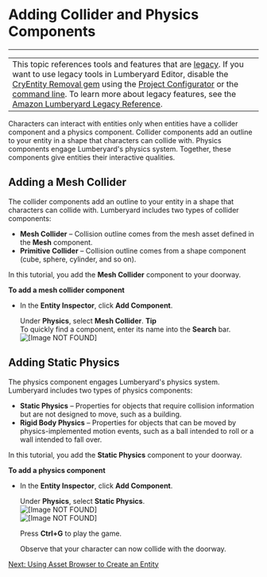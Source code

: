 # Adding Collider and Physics Components<a name="placing-entities-adding-colliders"></a>


****  

|  | 
| --- |
| This topic references tools and features that are [legacy](http://docs.aws.amazon.com/lumberyard/latest/userguide/ly-glos-chap.html#legacy)\. If you want to use legacy tools in Lumberyard Editor, disable the [CryEntity Removal gem](http://docs.aws.amazon.com/lumberyard/latest/userguide/gems-system-cryentity-removal-gem.html) using the [Project Configurator](http://docs.aws.amazon.com/lumberyard/latest/userguide/configurator-intro.html) or the [command line](http://docs.aws.amazon.com/lumberyard/latest/userguide/lmbr-exe.html)\. To learn more about legacy features, see the [Amazon Lumberyard Legacy Reference](http://docs.aws.amazon.com/lumberyard/latest/legacyreference/)\. | 

Characters can interact with entities only when entities have a collider component and a physics component\. Collider components add an outline to your entity in a shape that characters can collide with\. Physics components engage Lumberyard's physics system\. Together, these components give entities their interactive qualities\.

## Adding a Mesh Collider<a name="placing-entities-adding-colliders-mesh"></a>

The collider components add an outline to your entity in a shape that characters can collide with\. Lumberyard includes two types of collider components:
+ **Mesh Collider** – Collision outline comes from the mesh asset defined in the **Mesh** component\.
+ **Primitive Collider** – Collision outline comes from a shape component \(cube, sphere, cylinder, and so on\)\.

In this tutorial, you add the **Mesh Collider** component to your doorway\.

**To add a mesh collider component**
+ In the **Entity Inspector**, click **Add Component**\.

  Under **Physics**, select **Mesh Collider**\.
**Tip**  
To quickly find a component, enter its name into the **Search** bar\.  
![\[Image NOT FOUND\]](http://docs.aws.amazon.com/lumberyard/latest/gettingstartedguide/images/placing-entities-adding-colliders-mesh.png)

## Adding Static Physics<a name="placing-entities-adding-colliders-physics"></a>

The physics component engages Lumberyard's physics system\. Lumberyard includes two types of physics components:
+ **Static Physics** – Properties for objects that require collision information but are not designed to move, such as a building\.
+ **Rigid Body Physics** – Properties for objects that can be moved by physics\-implemented motion events, such as a ball intended to roll or a wall intended to fall over\. 

In this tutorial, you add the **Static Physics** component to your doorway\.

**To add a physics component**
+ In the **Entity Inspector**, click **Add Component**\.

  Under **Physics**, select **Static Physics**\.  
![\[Image NOT FOUND\]](http://docs.aws.amazon.com/lumberyard/latest/gettingstartedguide/images/placing-entities-adding-colliders-physics.png)  
![\[Image NOT FOUND\]](http://docs.aws.amazon.com/lumberyard/latest/gettingstartedguide/images/placing-entities-collider-physics.png)

  Press **Ctrl\+G** to play the game\.

  Observe that your character can now collide with the doorway\.

[Next: Using Asset Browser to Create an Entity](placing-entities-asset-browser.md)